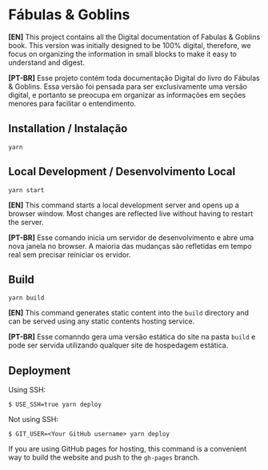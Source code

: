 # Fábulas & Goblins

**[EN]**
This project contains all the Digital documentation of Fabulas & Goblins book.
This version was initially designed to be 100% digital, therefore, we focus on organizing the information in small blocks to make it easy to understand and digest.

**[PT-BR]**
Esse projeto contém toda documentação Digital do livro do Fábulas & Goblins.
Essa versão foi pensada para ser exclusivamente uma versão digital, e portanto se preocupa em organizar as informações em seções menores para facilitar o entendimento.

## Installation / Instalação

```console
yarn
```

## Local Development / Desenvolvimento Local

```console
yarn start
```

**[EN]**
This command starts a local development server and opens up a browser window. Most changes are reflected live without having to restart the server.

**[PT-BR]**
Esse comando inicia um servidor de desenvolvimento e abre uma nova janela no browser. A maioria das mudanças são refletidas em tempo real sem precisar reiniciar os ervidor.


## Build

```console
yarn build
```

**[EN]**
This command generates static content into the `build` directory and can be served using any static contents hosting service.

**[PT-BR]**
Esse comanndo gera uma versão estática do site na pasta `build` e pode ser servida utilizando qualquer site de hospedagem estática.

## Deployment

Using SSH:

```
$ USE_SSH=true yarn deploy
```

Not using SSH:

```
$ GIT_USER=<Your GitHub username> yarn deploy
```

If you are using GitHub pages for hosting, this command is a convenient way to build the website and push to the `gh-pages` branch.
